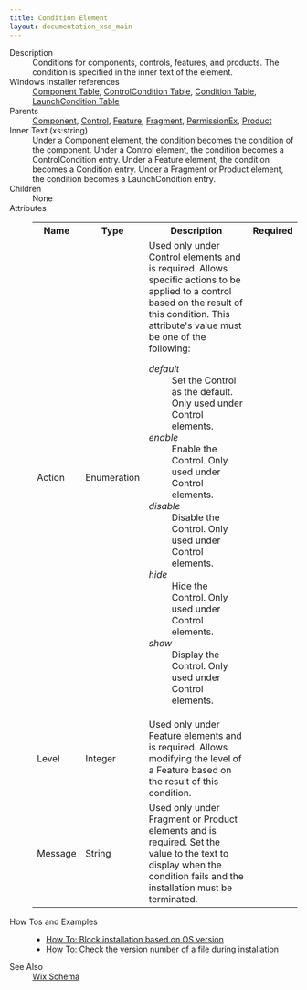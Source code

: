 ```yaml
---
title: Condition Element
layout: documentation_xsd_main
---
```

<dl>
  <dt>Description</dt>
  <dd>                 Conditions for components, controls, features, and products. The condition is specified in the inner text of the element.             </dd>
  <dt>Windows Installer references</dt>
  <dd>
    <a href="http://msdn.microsoft.com/library/aa368007.aspx" target="_blank">Component Table</a>, <a href="http://msdn.microsoft.com/library/aa368035.aspx" target="_blank">ControlCondition Table</a>, <a href="http://msdn.microsoft.com/library/aa368014.aspx" target="_blank">Condition Table</a>, <a href="http://msdn.microsoft.com/library/aa369752.aspx" target="_blank">LaunchCondition Table</a></dd>
  <dt>Parents</dt>
  <dd>
    <a href="../component/">Component</a>, <a href="../control/">Control</a>, <a href="../feature/">Feature</a>, <a href="../fragment/">Fragment</a>, <a href="../permissionex/">PermissionEx</a>, <a href="../product/">Product</a></dd>
  <dt>Inner Text (xs:string)</dt>
  <dd>                         Under a Component element, the condition becomes the condition of the component.  Under a Control element,                         the condition becomes a ControlCondition entry.  Under a Feature element, the condition becomes a Condition                         entry.  Under a Fragment or Product element, the condition becomes a LaunchCondition entry.                     </dd>
  <dt>Children</dt>
  <dd>None</dd>
  <dt>Attributes</dt>
  <dd>
    <table cellspacing="0" cellpadding="0" class="schema">
      <tr>
        <th width="15%">Name</th>
        <th width="15%">Type</th>
        <th width="65%">Description</th>
        <th width="15%">Required</th>
      </tr>
      <tr>
        <td>Action</td>
        <td>Enumeration</td>
        <td>                             Used only under Control elements and is required.  Allows specific actions to be applied to a control based                             on the result of this condition.                           This attribute's value must be one of the following:<dl><dt class="enumerationValue"><dfn>default</dfn></dt><dd>                                             Set the Control as the default. Only used under Control elements.                                         </dd><dt class="enumerationValue"><dfn>enable</dfn></dt><dd>                                             Enable the Control. Only used under Control elements.                                         </dd><dt class="enumerationValue"><dfn>disable</dfn></dt><dd>                                             Disable the Control. Only used under Control elements.                                         </dd><dt class="enumerationValue"><dfn>hide</dfn></dt><dd>                                             Hide the Control. Only used under Control elements.                                         </dd><dt class="enumerationValue"><dfn>show</dfn></dt><dd>                                             Display the Control. Only used under Control elements.                                         </dd></dl></td>
        <td>&nbsp;</td>
      </tr>
      <tr>
        <td>Level</td>
        <td>Integer</td>
        <td>                             Used only under Feature elements and is required.  Allows modifying the level of a Feature based on the                             result of this condition.                         </td>
        <td>&nbsp;</td>
      </tr>
      <tr>
        <td>Message</td>
        <td>String</td>
        <td>                             Used only under Fragment or Product elements and is required.  Set the value to the text to display when the                             condition fails and the installation must be terminated.                         </td>
        <td>&nbsp;</td>
      </tr>
    </table>
  </dd>
  <dt>How Tos and Examples</dt>
  <dd>
    <ul>
      <li>
        <a href="../../../howtos/redistributables_and_install_checks/block_install_on_os">How To: Block installation based on OS version</a>
      </li>
      <li>
        <a href="../../../howtos/files_and_registry/check_the_version_number">How To: Check the version number of a file during installation</a>
      </li>
    </ul>
  </dd>
  <dt>See Also</dt>
  <dd>
    <a href="../">Wix Schema</a>
  </dd>
</dl>
